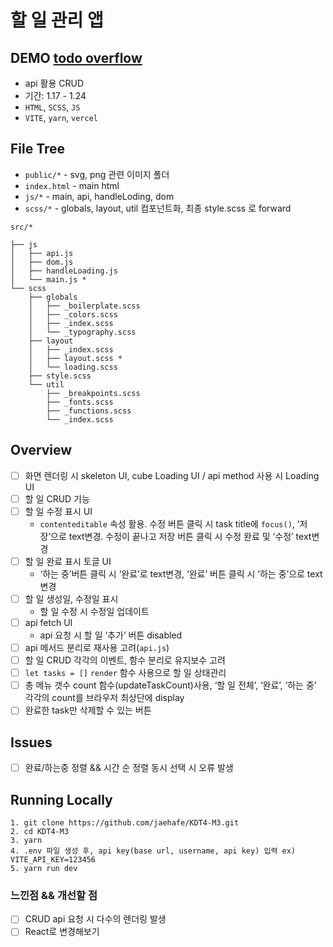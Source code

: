 # 할 일 관리 앱

## DEMO [todo overflow](https://todo-overflow.vercel.app/)

- api 활용 CRUD
- 기간: 1.17 - 1.24
- `HTML`, `SCSS`, `JS`
- `VITE`, `yarn`, `vercel`

## File Tree

- `public/*` - svg, png 관련 이미지 폴더
- `index.html` - main html
- `js/*` - main, api, handleLoding, dom
- `scss/*` - globals, layout, util 컴포넌트화, 최종 style.scss 로 forward

```
src/*

├── js
│   ├── api.js
│   ├── dom.js
│   ├── handleLoading.js
│   └── main.js *
└── scss
    ├── globals
    │   ├── _boilerplate.scss
    │   ├── _colors.scss
    │   ├── _index.scss
    │   └── _typography.scss
    ├── layout
    │   ├── _index.scss
    │   ├── layout.scss *
    │   └── loading.scss
    ├── style.scss
    └── util
        ├── _breakpoints.scss
        ├── _fonts.scss
        ├── _functions.scss
        └── _index.scss
```

## Overview

- [ ] 화면 렌더링 시 skeleton UI, cube Loading UI / api method 사용 시 Loading UI
- [ ] 할 일 CRUD 기능
- [ ] 할 일 수정 표시 UI
  - `contenteditable` 속성 활용. 수정 버튼 클릭 시 task title에 `focus()`, ‘저장’으로 text변경. 수정이 끝나고 저장 버튼 클릭 시 수정 완료 및 ‘수정’ text변경
- [ ] 할 일 완료 표시 토글 UI
  - ‘하는 중’버튼 클릭 시 ‘완료’로 text변경, ‘완료’ 버튼 클릭 시 ‘하는 중’으로 text변경
- [ ] 할 일 생성일, 수정일 표시
  - 할 일 수정 시 수정일 업데이트
- [ ] api fetch UI
  - api 요청 시 할 일 ‘추가’ 버튼 disabled
- [ ] api 메서드 분리로 재사용 고려(`api.js`)
- [ ] 할 일 CRUD 각각의 이벤트, 함수 분리로 유지보수 고려
- [ ] `let tasks = []` `render` 함수 사용으로 할 일 상태관리
- [ ] 총 메뉴 갯수 count 함수(updateTaskCount)사용, ‘할 일 전체’, ‘완료’, ‘하는 중’ 각각의 count를 브라우저 최상단에 display
- [ ] 완료한 task만 삭제할 수 있는 버튼

## Issues

- [ ] 완료/하는중 정렬 && 시간 순 정렬 동시 선택 시 오류 발생

## Running Locally

```
1. git clone https://github.com/jaehafe/KDT4-M3.git
2. cd KDT4-M3
3. yarn
4. .env 파일 생성 후, api key(base url, username, api key) 입력 ex) VITE_API_KEY=123456
5. yarn run dev
```

### 느낀점 && 개선할 점

- [ ] CRUD api 요청 시 다수의 렌더링 발생
- [ ] React로 변경해보기
